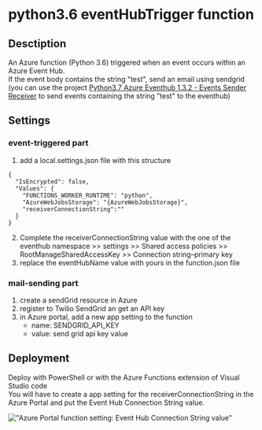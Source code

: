# python3.6 eventHubTrigger function
## Desctiption
An Azure function (Python 3.6) triggered when an event occurs within an Azure Event Hub.   
If the event body contains the string "test", send an email using sendgrid   
(you can use the project <a href="https://github.com/MarcCharmois/Python3.7-azure-eventhub-1.3.2">Python3.7 Azure Eventhub 1.3.2 - Events Sender Receiver</a> to send events containing the string "test" to the eventhub)    

## Settings 
### event-triggered part
 1. add a local.settings.json file with this structure
```
{
  "IsEncrypted": false,
  "Values": {
    "FUNCTIONS_WORKER_RUNTIME": "python",
    "AzureWebJobsStorage": "{AzureWebJobsStorage}", 
    "receiverConnectionString":""
  }
}
```
 2. Complete the receiverConnectionString value with the one of the eventhub namespace >> settings >> Shared access policies >> RootManageSharedAccessKey >> Connection string–primary key    
 3. replace the eventHubName value with yours in the function.json file   

 ### mail-sending part
 1. create a sendGrid resource in Azure    
 2. register to Twilio SendGrid an get an API key    
 3. in Azure portal, add a new app setting to the function   
    - name: SENDGRID_API_KEY
    - value: send grid api key value

 ## Deployment
 Deploy with PowerShell or with the Azure Functions extension of Visual Studio code   
 You will have to create a app setting for the receiverConnectionString in the Azure Portal and put the Event Hub Connection String value.   
     
 !["Azure Portal function setting: Event Hub Connection String value"](https://raw.githubusercontent.com/MarcCharmois/python3.7-eventHubTrigger-function/master/doc/img/azure-eventhubTriggered-Function-Settings.png)
